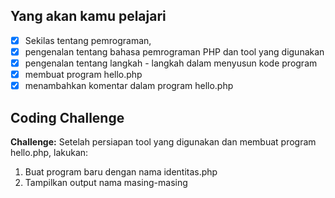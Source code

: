 ## Yang akan kamu pelajari
- [x] Sekilas tentang pemrograman, 
- [x] pengenalan tentang bahasa pemrograman PHP dan tool yang digunakan
- [X] pengenalan tentang langkah - langkah dalam menyusun kode program
- [X] membuat program hello.php
- [X] menambahkan komentar dalam program hello.php

## Coding Challenge
**Challenge:** Setelah persiapan tool yang digunakan dan membuat program hello.php, lakukan:
1. Buat program baru dengan nama identitas.php
2. Tampilkan output nama masing-masing
